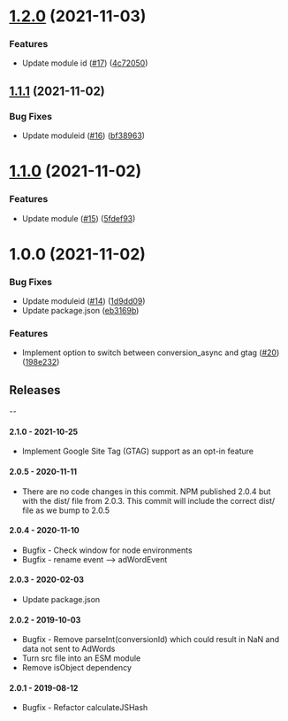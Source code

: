 # [1.2.0](https://github.com/rmi22186/rob-test-kit-semantic-release/compare/v1.1.1...v1.2.0) (2021-11-03)


### Features

* Update module id ([#17](https://github.com/rmi22186/rob-test-kit-semantic-release/issues/17)) ([4c72050](https://github.com/rmi22186/rob-test-kit-semantic-release/commit/4c720509b32fa212aee81c2daa37163913d7aeaf))

## [1.1.1](https://github.com/rmi22186/rob-test-kit-semantic-release/compare/v1.1.0...v1.1.1) (2021-11-02)


### Bug Fixes

* Update moduleid ([#16](https://github.com/rmi22186/rob-test-kit-semantic-release/issues/16)) ([bf38963](https://github.com/rmi22186/rob-test-kit-semantic-release/commit/bf38963c01ddff383e6b1f9709ecffbea492dd25))

# [1.1.0](https://github.com/rmi22186/rob-test-kit-semantic-release/compare/v1.0.0...v1.1.0) (2021-11-02)


### Features

* Update module ([#15](https://github.com/rmi22186/rob-test-kit-semantic-release/issues/15)) ([5fdef93](https://github.com/rmi22186/rob-test-kit-semantic-release/commit/5fdef93b3d83c0677951a6b430c123f4a5dae114))

# 1.0.0 (2021-11-02)


### Bug Fixes

* Update moduleid ([#14](https://github.com/rmi22186/rob-test-kit-semantic-release/issues/14)) ([1d9dd09](https://github.com/rmi22186/rob-test-kit-semantic-release/commit/1d9dd095f0caf914c561852b73a15cc8da28b77d))
* Update package.json ([eb3169b](https://github.com/rmi22186/rob-test-kit-semantic-release/commit/eb3169b268d0ad8542ecd0376a2bc2575842d62c))


### Features

* Implement option to switch between conversion_async and gtag ([#20](https://github.com/rmi22186/rob-test-kit-semantic-release/issues/20)) ([198e232](https://github.com/rmi22186/rob-test-kit-semantic-release/commit/198e23281870a12e09aee4cf31776c582e602352))

## Releases
--

#### 2.1.0 - 2021-10-25
* Implement Google Site Tag (GTAG) support as an opt-in feature

#### 2.0.5 - 2020-11-11
* There are no code changes in this commit. NPM published 2.0.4 but with the dist/ file from 2.0.3. This commit will include the correct dist/ file as we bump to 2.0.5

#### 2.0.4 - 2020-11-10
* Bugfix - Check window for node environments
* Bugfix - rename event --> adWordEvent

#### 2.0.3 - 2020-02-03
* Update package.json

#### 2.0.2 - 2019-10-03
* Bugfix - Remove parseInt(conversionId) which could result in NaN and data not sent to AdWords
* Turn src file into an ESM module
* Remove isObject dependency

#### 2.0.1 - 2019-08-12
* Bugfix - Refactor calculateJSHash
